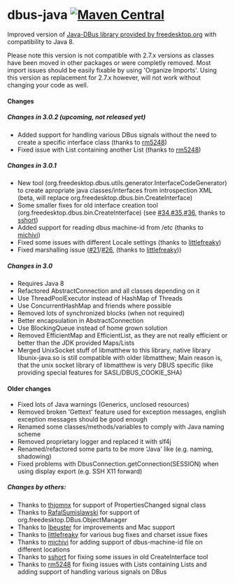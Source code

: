 # dbus-java [![Maven Central](https://maven-badges.herokuapp.com/maven-central/com.github.hypfvieh/dbus-java/badge.svg)](https://maven-badges.herokuapp.com/maven-central/com.github.hypfvieh/dbus-java)
Improved version of [Java-DBus library provided by freedesktop.org](https://dbus.freedesktop.org/doc/dbus-java/) with compatibility to Java 8.

Please note this version is not compatible with 2.7.x versions as classes have been moved in other packages or were completly removed.
Most import issues should be easily fixable by using 'Organize Imports'. 
Using this version as replacement for 2.7.x however, will not work without changing your code as well.

#### Changes

##### Changes in 3.0.2 (upcoming, not released yet)
  - Added support for handling various DBus signals without the need to create a specific interface class (thanks to [rm5248](https://github.com/rm5248))
  - Fixed issue with List containing another List (thanks to [rm5248](https://github.com/rm5248))


##### Changes in 3.0.1
  - New tool (org.freedesktop.dbus.utils.generator.InterfaceCodeGenerator) to create apropriate java classes/interfaces from introspection XML (beta, will replace org.freedesktop.dbus.bin.CreateInterface)
  - Some smaller fixes for old interface creation tool (org.freedesktop.dbus.bin.CreateInterface) (see [#34](https://github.com/hypfvieh/dbus-java/issues/34),[#35](https://github.com/hypfvieh/dbus-java/issues/35),[#36](https://github.com/hypfvieh/dbus-java/issues/36), thanks to [sshort](https://github.com/sshort))
  - Added support for reading dbus machine-id from /etc (thanks to [michivi](https://github.com/michivi))
  - Fixed some issues with different Locale settings (thanks to [littlefreaky](https://github.com/littlefreaky))
  - Fixed marshalling issue ([#21](https://github.com/hypfvieh/dbus-java/issues/21)/[#26](https://github.com/hypfvieh/dbus-java/issues/26), (thanks to [littlefreaky](https://github.com/littlefreaky)))

##### Changes in 3.0
  - Requires Java 8
  - Refactored AbstractConnection and all classes depending on it
  - Use ThreadPoolExecutor instead of HashMap of Threads
  - Use ConcurrentHashMap and friends where possible
  - Removed lots of synchronized blocks (when not required)
  - Better encapsulation in AbstractConnection
  - Use BlockingQueue instead of home grown solution
  - Removed EfficientMap and EfficientList, as they are not really efficient or better than the JDK provided Maps/Lists
  - Merged UnixSocket stuff of libmatthew to this library, native library libunix-java.so is still compatible with older libmatthew;
    Main reason is, that the unix socket library of libmatthew is very DBUS specific 
    (like providing special features for SASL/DBUS\_COOKIE\_SHA)

#### Older changes

  - Fixed lots of Java warnings (Generics, unclosed resources)
  - Removed broken 'Gettext' feature used for exception messages, english exception messages should be good enough
  - Renamed some classes/methods/variables to comply with Java naming scheme
  - Removed proprietary logger and replaced it with slf4j
  - Renamed/refactored some parts to be more 'Java' like (e.g. naming, shadowing)
  - Fixed problems with DbusConnection.getConnection(SESSION) when using display export (e.g. SSH X11 forward)
  
##### Changes by others:
  - Thanks to [thjomnx](https://github.com/thjomnx) for support of PropertiesChanged signal class
  - Thanks to [RafalSumislawski](https://github.com/RafalSumislawski) for support of org.freedesktop.DBus.ObjectManager
  - Thanks to [lbeuster](https://github.com/lbeuster) for improvements and Mac support
  - Thanks to [littlefreaky](https://github.com/littlefreaky) for various bug fixes and charset issue fixes
  - Thanks to [michivi](https://github.com/michivi) for adding support of dbus-machine-id file on different locations
  - Thanks to [sshort](https://github.com/sshort) for fixing some issues in old CreateInterface tool 
  - Thanks to [rm5248](https://github.com/rm5248) for fixing issues with Lists containing Lists and adding support of handling various signals on DBus
